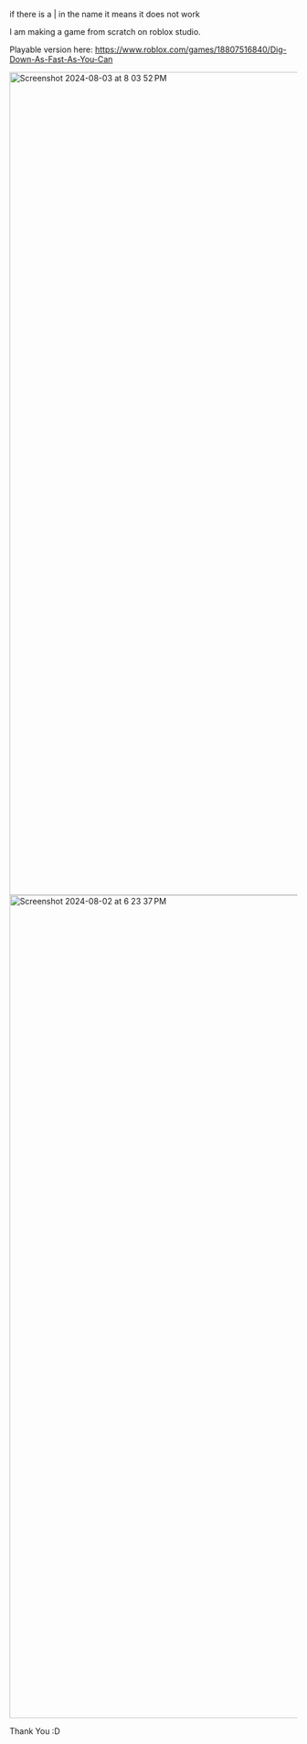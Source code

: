 if there is a | in the name it means it does not work

I am making a game from scratch on roblox studio.

Playable version here: https://www.roblox.com/games/18807516840/Dig-Down-As-Fast-As-You-Can



<img width="1440" alt="Screenshot 2024-08-03 at 8 03 52 PM" src="https://github.com/user-attachments/assets/eb4738c8-e677-45e0-92a5-4f30f9a54d30">
<img width="1440" alt="Screenshot 2024-08-02 at 6 23 37 PM" src="https://github.com/user-attachments/assets/95d9e666-8cf6-43bd-b11e-19588bb213f0">

Thank You
:D
